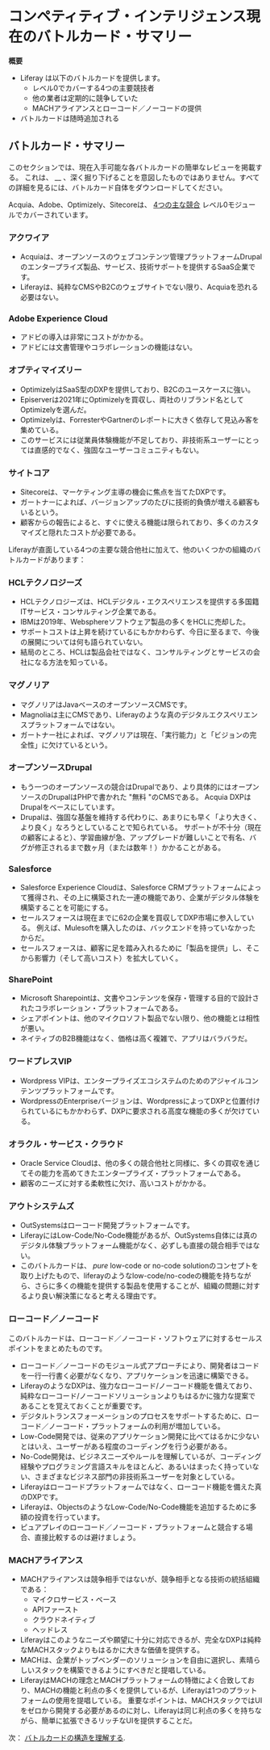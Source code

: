 # コンペティティブ・インテリジェンス現在のバトルカード・サマリー

**概要**

* Liferay は以下のバトルカードを提供します。
  * レベル0でカバーする4つの主要競技者
  * 他の業者は定期的に競争していた
  * MACHアライアンスとローコード／ノーコードの提供
* バトルカードは随時追加される

## バトルカード・サマリー

このセクションでは、現在入手可能な各バトルカードの簡単なレビューを掲載する。 これは、 __ 、深く掘り下げることを意図したものではありません。すべての詳細を見るには、バトルカード自体をダウンロードしてください。

Acquia、Adobe、Optimizely、Sitecoreは、 [4つの主な競合](../../level-0/main-competitors-faced-by-liferay.md) レベル0モジュールでカバーされています。

### アクワイア

* Acquiaは、オープンソースのウェブコンテンツ管理プラットフォームDrupalのエンタープライズ製品、サービス、技術サポートを提供するSaaS企業です。
* Liferayは、純粋なCMSやB2Cのウェブサイトでない限り、Acquiaを恐れる必要はない。

### Adobe Experience Cloud

* アドビの導入は非常にコストがかかる。
* アドビには文書管理やコラボレーションの機能はない。

### オプティマイズリー

* OptimizelyはSaaS型のDXPを提供しており、B2Cのユースケースに強い。
* Episerverは2021年にOptimizelyを買収し、両社のリブランド名としてOptimizelyを選んだ。
* Optimizelyは、ForresterやGartnerのレポートに大きく依存して見込み客を集めている。
* このサービスには従業員体験機能が不足しており、非技術系ユーザーにとっては直感的でなく、強固なユーザーコミュニティもない。

### サイトコア

* Sitecoreは、マーケティング主導の機会に焦点を当てたDXPです。
* ガートナーによれば、バージョンアップのたびに技術的負債が増える顧客もいるという。
* 顧客からの報告によると、すぐに使える機能は限られており、多くのカスタマイズと隠れたコストが必要である。

Liferayが直面している4つの主要な競合他社に加えて、他のいくつかの組織のバトルカードがあります：

### HCLテクノロジーズ

* HCLテクノロジーズは、HCLデジタル・エクスペリエンスを提供する多国籍ITサービス・コンサルティング企業である。
* IBMは2019年、Websphereソフトウェア製品の多くをHCLに売却した。
* サポートコストは上昇を続けているにもかかわらず、今日に至るまで、今後の展開については何も語られていない。
* 結局のところ、HCLは製品会社ではなく、コンサルティングとサービスの会社になる方法を知っている。

### マグノリア

* マグノリアはJavaベースのオープンソースCMSです。
* Magnoliaは主にCMSであり、Liferayのような真のデジタルエクスペリエンスプラットフォームではない。
* ガートナー社によれば、マグノリアは現在、「実行能力」と「ビジョンの完全性」に欠けているという。

### オープンソースDrupal

* もう一つのオープンソースの競合はDrupalであり、より具体的にはオープンソースのDrupalはPHPで書かれた "無料 "のCMSである。 Acquia DXPはDrupalをベースにしています。
* Drupalは、強固な基盤を維持する代わりに、あまりにも早く「より大きく、より良く」なろうとしていることで知られている。 サポートが不十分（現在の顧客によると）、学習曲線が急、アップグレードが難しいことで有名、バグが修正されるまで数ヶ月（または数年！）かかることがある。

### Salesforce

* Salesforce Experience Cloudは、Salesforce CRMプラットフォームによって獲得され、その上に構築された一連の機能であり、企業がデジタル体験を構築することを可能にする。
* セールスフォースは現在までに62の企業を買収してDXP市場に参入している。 例えば、Mulesoftを購入したのは、バックエンドを持っていなかったからだ。
* セールスフォースは、顧客に足を踏み入れるために「製品を提供」し、そこから影響力（そして高いコスト）を拡大していく。

### SharePoint

* Microsoft Sharepointは、文書やコンテンツを保存・管理する目的で設計されたコラボレーション・プラットフォームである。
* シェアポイントは、他のマイクロソフト製品でない限り、他の機能とは相性が悪い。
* ネイティブのB2B機能はなく、価格は高く複雑で、アプリはバラバラだ。

### ワードプレスVIP

* Wordpress VIPは、エンタープライズエコシステムのためのアジャイルコンテンツプラットフォームです。
* WordpressのEnterpriseバージョンは、WordpressによってDXPと位置付けられているにもかかわらず、DXPに要求される高度な機能の多くが欠けている。

### オラクル・サービス・クラウド

* Oracle Service Cloudは、他の多くの競合他社と同様に、多くの買収を通じてその能力を高めてきたエンタープライズ・プラットフォームである。
* 顧客のニーズに対する柔軟性に欠け、高いコストがかかる。

### アウトシステムズ

* OutSystemsはローコード開発プラットフォームです。
* LiferayにはLow-Code/No-Code機能があるが、OutSystems自体には真のデジタル体験プラットフォーム機能がなく、必ずしも直接の競合相手ではない。
* このバトルカードは、 _pure_ low-code or no-code solutionのコンセプトを取り上げたもので、liferayのようなlow-code/no-codeの機能を持ちながら、さらに多くの機能を提供する製品を使用することが、組織の問題に対するより良い解決策になると考える理由です。

### ローコード／ノーコード

このバトルカードは、ローコード／ノーコード・ソフトウェアに対するセールスポイントをまとめたものです。

* ローコード／ノーコードのモジュール式アプローチにより、開発者はコードを一行一行書く必要がなくなり、アプリケーションを迅速に構築できる。
* LiferayのようなDXPは、強力なローコード/ノーコード機能を備えており、純粋なローコード/ノーコードソリューションよりもはるかに強力な提案であることを覚えておくことが重要です。
* デジタルトランスフォーメーションのプロセスをサポートするために、ローコード／ノーコード・プラットフォームの利用が増加している。
* Low-Code開発では、従来のアプリケーション開発に比べてはるかに少ないとはいえ、ユーザーがある程度のコーディングを行う必要がある。
* No-Code開発は、ビジネスニーズやルールを理解しているが、コーディング経験やプログラミング言語スキルをほとんど、あるいはまったく持っていない、さまざまなビジネス部門の非技術系ユーザーを対象としている。
* Liferayはローコードプラットフォームではなく、ローコード機能を備えた真のDXPです。
* Liferayは、ObjectsのようなLow-Code/No-Code機能を追加するために多額の投資を行っています。
* ピュアプレイのローコード／ノーコード・プラットフォームと競合する場合、直接比較するのは避けましょう。

### MACHアライアンス

* MACHアライアンスは競争相手ではないが、競争相手となる技術の統括組織である：
  * マイクロサービス・ベース
  * APIファースト
  * クラウドネイティブ
  * ヘッドレス
* Liferayはこのようなニーズや願望に十分に対応できるが、完全なDXPは純粋なMACHスタックよりもはるかに大きな価値を提供する。
* MACHは、企業がトップベンダーのソリューションを自由に選択し、素晴らしいスタックを構築できるようにすべきだと提唱している。
* LiferayはMACHの理念とMACHプラットフォームの特徴によく合致しており、MACHの機能と利点の多くを提供しているが、Liferayは1つのプラットフォームの使用を提唱している。 重要なポイントは、MACHスタックではUIをゼロから開発する必要があるのに対し、Liferayは同じ利点の多くを持ちながら、簡単に拡張できるリッチなUIを提供することだ。

次： [バトルカードの構造を理解する](./battlecard-format.md).

